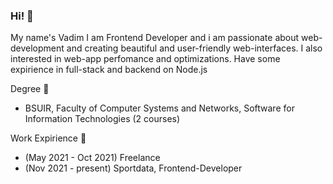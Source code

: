 ### Hi! 👋 

My name's Vadim
I am Frontend Developer and i am passionate about web-development and
creating  beautiful and user-friendly web-interfaces.
I also interested in web-app perfomance and optimizations.
Have some expirience in full-stack and backend on Node.js

Degree 📖
- BSUIR, Faculty of Computer Systems and Networks, Software for Information Technologies (2 courses)

Work Expirience 🏢
- (May 2021 - Oct 2021) Freelance
- (Nov 2021 - present) Sportdata, Frontend-Developer 



